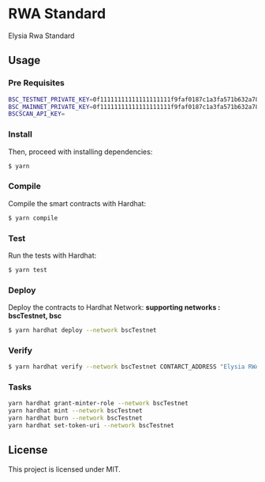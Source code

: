 # RWA Standard

Elysia Rwa Standard

## Usage

### Pre Requisites

```sh
BSC_TESTNET_PRIVATE_KEY=0f11111111111111111111f9faf0187c1a3fa571b632a7864ad384ccf7e8cae7
BSC_MAINNET_PRIVATE_KEY=0f11111111111111111111f9faf0187c1a3fa571b632a7864ad384ccf7e8cae7
BSCSCAN_API_KEY=
```

### Install

Then, proceed with installing dependencies:

```sh
$ yarn
```

### Compile

Compile the smart contracts with Hardhat:

```sh
$ yarn compile
```

### Test

Run the tests with Hardhat:

```sh
$ yarn test
```

### Deploy

Deploy the contracts to Hardhat Network: **supporting networks : bscTestnet, bsc**

```sh
$ yarn hardhat deploy --network bscTestnet
```

### Verify

```sh
$ yarn hardhat verify --network bscTestnet CONTARCT_ADDRESS "Elysia RWA Standard" "ERWA"
```

### Tasks

```sh
yarn hardhat grant-minter-role --network bscTestnet
yarn hardhat mint --network bscTestnet
yarn hardhat burn --network bscTestnet
yarn hardhat set-token-uri --network bscTestnet
```

## License

This project is licensed under MIT.
